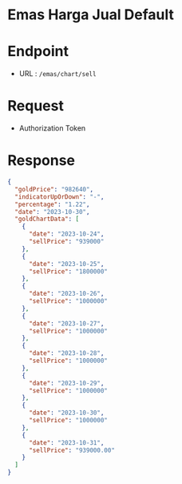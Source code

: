 # Emas Harga Jual Default

# Endpoint

- URL : `/emas/chart/sell`

# Request

- Authorization Token

# Response

```json
{
  "goldPrice": "982640",
  "indicatorUpOrDown": "-",
  "percentage": "1.22",
  "date": "2023-10-30",
  "goldChartData": [
    {
      "date": "2023-10-24",
      "sellPrice": "939000"
    },
    {
      "date": "2023-10-25",
      "sellPrice": "1800000"
    },
    {
      "date": "2023-10-26",
      "sellPrice": "1000000"
    },
    {
      "date": "2023-10-27",
      "sellPrice": "1000000"
    },
    {
      "date": "2023-10-28",
      "sellPrice": "1000000"
    },
    {
      "date": "2023-10-29",
      "sellPrice": "1000000"
    },
    {
      "date": "2023-10-30",
      "sellPrice": "1000000"
    },
    {
      "date": "2023-10-31",
      "sellPrice": "939000.00"
    }
  ]
}
```
